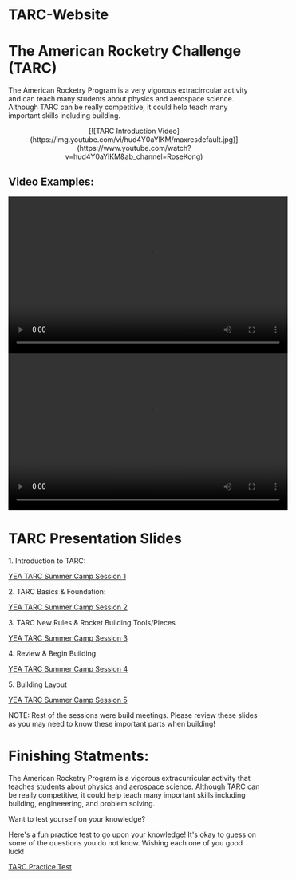 # TARC-Website
<h1> The American Rocketry Challenge (TARC) </h1>
<p> The American Rocketry Program is a very vigorous extracirrcular activity and can teach many students about physics and aerospace science. Although TARC can be really competitive, it could help teach many important skills including building.</p>

<p align = "center">
[![TARC Introduction Video](https://img.youtube.com/vi/hud4Y0aYlKM/maxresdefault.jpg)](https://www.youtube.com/watch?v=hud4Y0aYlKM&ab_channel=RoseKong)
</p>

<h2> Video Examples: </h2>
<video width = "560" height = "315" src = "https://user-images.githubusercontent.com/61630309/128837699-2505998c-8d7d-4d46-8da2-9ebca6423b22.mp4" frameborder = "0" allowfullscreen> </video>
<video width = "560" height = "315" src = "https://user-images.githubusercontent.com/61630309/129845788-5e55524f-c6fa-44bc-8340-a21eaa897a19.mp4" frameborder = "0" allowfullscreen> </video>

<h1> TARC Presentation Slides </h1>
<p> 1. Introduction to TARC: </p>
<a href="https://docs.google.com/presentation/d/1wtepb-s_DwCCoto3F6970rQjpYzMOI88xqiHSbGpIro/edit#slide=id.g91d4bf7515_0_0">YEA TARC Summer Camp Session 1 </a>

<p> 2. TARC Basics & Foundation: </p>
<a href="https://docs.google.com/presentation/d/14sYZzmUk07LMfEFIZs4O_IpsVPUA3O6ISAkDrhqlBdQ/edit">YEA TARC Summer Camp Session 2 </a>

<p> 3. TARC New Rules & Rocket Building Tools/Pieces </p>
<a href = "https://docs.google.com/presentation/d/1UmzGxc9CSzW1hsqrMS1FphurXYt_oppbZZwwMpD7WO4/edit#slide=id.g35f391192_00"> YEA TARC Summer Camp Session 3 </a>

<p> 4. Review & Begin Building </p>
<a href = "https://docs.google.com/presentation/d/1EAFGcjW8-oYyQiK7Y62JYRKFDwU9To_6sapx2BcQ4x0/edit#slide=id.g8cdc0c9463_0_4640"> YEA TARC Summer Camp Session 4 </a>

<p> 5. Building Layout </p>
<a href = "https://docs.google.com/presentation/d/1pfeqnfcYNPGXf6wUYQGkJ4L_swWxxUKUJOI96PVpR20/edit#slide=id.ge89fda2472_0_0"> YEA TARC Summer Camp Session 5 </a>

<p3> NOTE: Rest of the sessions were build meetings. Please review these slides as you may need to know these important parts when building! <p3>

<h1> Finishing Statments: </h1>
<p> The American Rocketry Program is a vigorous extracurricular activity that teaches students about physics and aerospace science. Although TARC can be really competitive, it could help teach many important skills including building, engineeering, and problem solving.</p>
  
<h> Want to test yourself on your knowledge? </h>
<p> Here's a fun practice test to go upon your knowledge! It's okay to guess on some of the questions you do not know. Wishing each one of you good luck! </p>
<a href = "https://forms.gle/pCNbYzXZombVNTB26"> TARC Practice Test </a>
